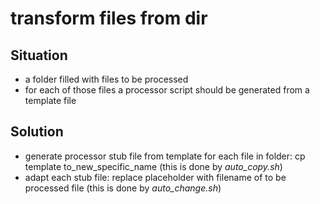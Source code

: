 # transform files from dir
## Situation
- a folder filled with files to be processed 
- for each of those files a processor script should be generated from a template file

## Solution
- generate processor stub file from template for each file in folder:
cp template to_new_specific_name \(this is done by *_auto_copy.sh_*)
- adapt each stub file:
replace placeholder with filename of to be processed file \(this is done by *_auto_change.sh_*)
